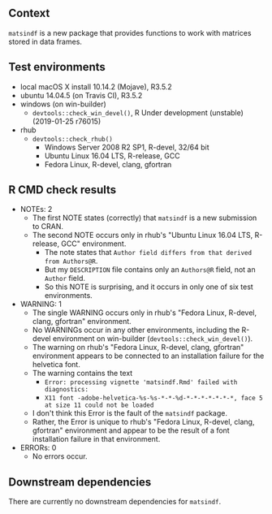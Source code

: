 ## Context
`matsindf` is a new package that provides functions to work with matrices stored in data frames.

## Test environments
* local macOS X install 10.14.2 (Mojave), R3.5.2
* ubuntu 14.04.5 (on Travis CI), R3.5.2
* windows (on win-builder)
    * `devtools::check_win_devel()`, R Under development (unstable) (2019-01-25 r76015)
* rhub
    * `devtools::check_rhub()`
        * Windows Server 2008 R2 SP1, R-devel, 32/64 bit
        * Ubuntu Linux 16.04 LTS, R-release, GCC
        * Fedora Linux, R-devel, clang, gfortran

## R CMD check results
* NOTEs: 2
    * The first NOTE states (correctly) that `matsindf` is a new submission to CRAN.
    * The second NOTE occurs only in rhub's "Ubuntu Linux 16.04 LTS, R-release, GCC" environment.
        * The note states that `Author field differs from that derived from Authors@R`.
        * But my `DESCRIPTION` file contains only an `Authors@R` field, not an `Author` field.
        * So this NOTE is surprising, and it occurs in only one of six test environments.
* WARNING: 1
    * The single WARNING occurs only in rhub's "Fedora Linux, R-devel, clang, gfortran" environment.
    * No WARNINGs occur in any other environments,
      including the R-devel environment on win-builder (`devtools::check_win_devel()`).
    * The warning on rhub's "Fedora Linux, R-devel, clang, gfortran" environment appears to be connected to
      an installation failure for the helvetica font.
    * The warning contains the text
        * `Error: processing vignette 'matsindf.Rmd' failed with diagnostics:`
        * `X11 font -adobe-helvetica-%s-%s-*-*-%d-*-*-*-*-*-*-*, face 5 at size 11 could not be loaded`
    * I don't think this Error is the fault of the `matsindf` package.
    * Rather, the Error is unique to rhub's "Fedora Linux, R-devel, clang, gfortran" environment
      and appear to be the result of a font installation failure in that environment.
* ERRORs: 0
    * No errors occur.

## Downstream dependencies
There are currently no downstream dependencies for `matsindf`.
